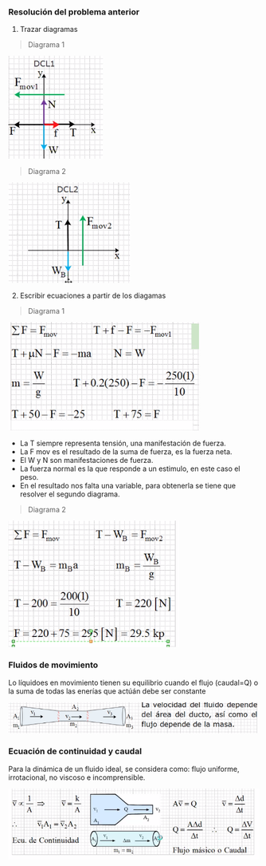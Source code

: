 ### Resolución del problema anterior

1. Trazar diagramas

> Diagrama 1
<img src="./img/2021-08-16-08-48.png">

> Diagrama 2
<img src="./img/2021-08-16-08-50.png">

2. Escribir ecuaciones a partir de los diagamas

> Diagrama 1
<img src="./img/2021-08-16-08-55.png">

- La T siempre representa tensión, una manifestación de fuerza.
- La F mov es el resultado de la suma de fuerza, es la fuerza neta.
- El W y N son manifestaciones de fuerza.
- La fuerza normal es la que responde a un estimulo, en este caso el peso.
- En el resultado nos falta una variable, para obtenerla se tiene que resolver el segundo diagrama.

> Diagrama 2
<img src="./img/2021-08-16-09-02.png">

### Fluidos de movimiento

Lo líquidoes en movimiento tienen su equilibrio cuando el flujo (caudal=Q) o la suma de todas las enerías que actúán debe ser constante

<img src="./img/2021-08-16-09-30.png">

### Ecuación de continuidad y caudal

Para la dinámica de un fluido ideal, se considera como: flujo uniforme, irrotacional, no viscoso e incomprensible.

<img src="./img/2021-08-16-09-31.png">